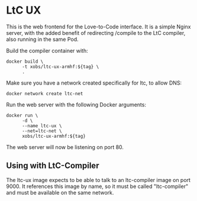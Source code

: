 LtC UX
============

This is the web frontend for the Love-to-Code interface.  It is a simple
Nginx server, with the added benefit of redirecting /compile to the LtC
compiler, also running in the same Pod.

Build the compiler container with:

    docker build \
          -t xobs/ltc-ux-armhf:${tag} \
          .

Make sure you have a network created specifically for ltc, to allow DNS:

    docker network create ltc-net

Run the web server with the following Docker arguments:

    docker run \
          -d \
          --name ltc-ux \
          --net=ltc-net \
          xobs/ltc-ux-armhf:${tag}

The web server will now be listening on port 80.


Using with LtC-Compiler
-----------------------

The ltc-ux image expects to be able to talk to an ltc-compiler image on port
9000.  It references this image by name, so it must be called "ltc-compiler"
and must be available on the same network.
